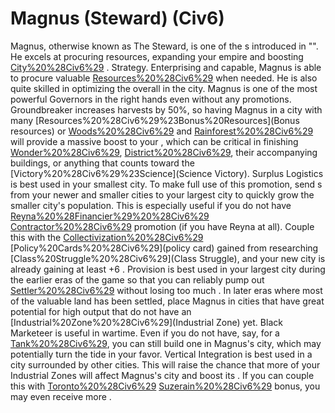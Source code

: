 # Magnus (Steward) (Civ6)

Magnus, otherwise known as The Steward, is one of the s introduced in "". He excels at procuring resources, expanding your empire and boosting [City%20%28Civ6%29](cities') .
Strategy.
Enterprising and capable, Magnus is able to procure valuable [Resources%20%28Civ6%29](resources) when needed. He is also quite skilled in optimizing the overall in the city.
Magnus is one of the most powerful Governors in the right hands even without any promotions. Groundbreaker increases harvests by 50%, so having Magnus in a city with many [Resources%20%28Civ6%29%23Bonus%20Resources](Bonus resources) or [Woods%20%28Civ6%29](Woods) and [Rainforest%20%28Civ6%29](Rainforest) will provide a massive boost to your , which can be critical in finishing [Wonder%20%28Civ6%29](Wonders), [District%20%28Civ6%29](Districts), their accompanying buildings, or anything that counts toward the [Victory%20%28Civ6%29%23Science](Science Victory).
Surplus Logistics is best used in your smallest city. To make full use of this promotion, send s from your newer and smaller cities to your largest city to quickly grow the smaller city's population. This is especially useful if you do not have [Reyna%20%28Financier%29%20%28Civ6%29](Reyna's) [Contractor%20%28Civ6%29](Contractor) promotion (if you have Reyna at all). Couple this with the [Collectivization%20%28Civ6%29](Collectivization) [Policy%20Cards%20%28Civ6%29](policy card) gained from researching [Class%20Struggle%20%28Civ6%29](Class Struggle), and your new city is already gaining at least +6 .
Provision is best used in your largest city during the earlier eras of the game so that you can reliably pump out [Settler%20%28Civ6%29](Settlers) without losing too much . In later eras where most of the valuable land has been settled, place Magnus in cities that have great potential for high output that do not have an [Industrial%20Zone%20%28Civ6%29](Industrial Zone) yet.
Black Marketeer is useful in wartime. Even if you do not have, say, for a [Tank%20%28Civ6%29](Tank), you can still build one in Magnus's city, which may potentially turn the tide in your favor.
Vertical Integration is best used in a city surrounded by other cities. This will raise the chance that more of your Industrial Zones will affect Magnus's city and boost its . If you can couple this with [Toronto%20%28Civ6%29](Toronto's) [Suzerain%20%28Civ6%29](Suzerain) bonus, you may even receive more .